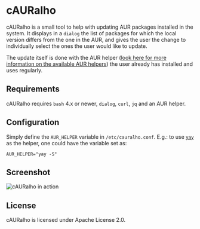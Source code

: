 # cAURalho

cAURalho is a small tool to help with updating AUR packages installed in the system. It displays in a `dialog` the list of packages for which the local version differs from the one in the AUR, and gives the user the change to individually select the ones the user would like to update.

The update itself is done with the AUR helper ([look here for more information on the available AUR helpers](https://wiki.archlinux.org/index.php/AUR_helpers)) the user already has installed and uses regularly.

## Requirements

cAURalho requires `bash` 4.x or newer, `dialog`, `curl`,  `jq`  and an AUR helper.

## Configuration

Simply define the `AUR_HELPER` variable in `/etc/cauralho.conf`.
E.g.: to use [`yay`](https://github.com/Jguer/yay) as the helper, one could have the variable set as:
```
AUR_HELPER="yay -S"
```

## Screenshot
![cAURalho in action](https://i.imgur.com/NEU8rCN.png)

## License
cAURalho is licensed under Apache License 2.0.

